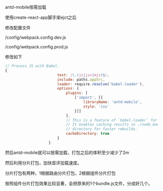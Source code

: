 antd-mobile按需加载

使用create-react-app脚手架ejct之后

修改配置文件

/config/webpack.config.dev.js

/config/webpack.config.prod.js



修改如下

```javascript
// Process JS with Babel.
{
                        test: /\.(js|jsx|mjs)$/,
                        include: paths.appSrc,
                        loader: require.resolve('babel-loader'),
                        options: {
                            plugins: [
                                ['import', [{
                                    libraryName: 'antd-mobile',
                                    style: 'css'
                                }]]
                            ],
                            // This is a feature of `babel-loader` for webpack (not Babel itself).
                            // It enables caching results in ./node_modules/.cache/babel-loader/
                            // directory for faster rebuilds.
                            cacheDirectory: true
                        }
                    }
```

然后antd-mobile就可以按需加载，打包之后的体积至少减少了2m

然后利用分片打包，加快首评加载速度。

分片打包有两种，1根据路由分片打包，2根据组件分片打包

按照组件分片打包效果比较显著，会把原来的1个bundle.js文件，分成好几个。

